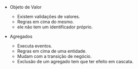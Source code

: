 *  Objeto de Valor
    - Existem validações de valores.
    - Regras em cima do mesmo.
    - ele não tem um identificador próprio.

* Agregados
    - Executa eventos.
    - Regras em cima de uma entidade.
    - Mudam com a transição de negócio.
    - Exclusão de um agregado tem que ter efeito em cascata.